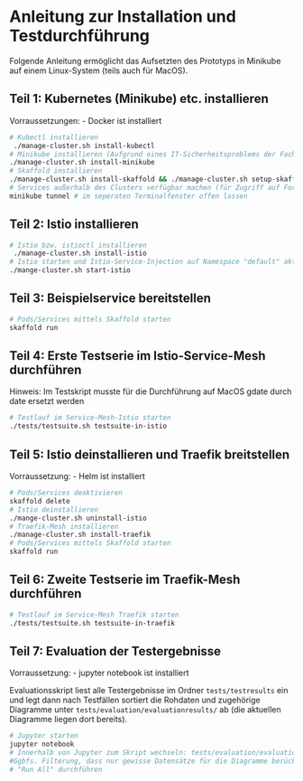 # Anleitung zur Installation und Testdurchführung
Folgende Anleitung ermöglicht das Aufsetzten des Prototyps in Minikube auf einem Linux-System (teils auch für MacOS).

## Teil 1: Kubernetes (Minikube) etc. installieren
Vorraussetzungen:
    - Docker ist installiert

```bash
# Kubectl installieren
 ./manage-cluster.sh install-kubectl
# Minikube installieren (Aufgrund eines IT-Sicherheitsproblems der Fachhochschule kann hier nicht auf eine Mult-Node-Cluster zuzrückgegriffen werden.)
./manage-cluster.sh install-minikube
# Skaffold installieren
./manage-cluster.sh install-skaffold && ./manage-cluster.sh setup-skaffold-for-local
# Services außerhalb des Clusters verfügbar machen (für Zugriff auf Fortio-Testdaten etc.)
minikube tunnel # im seperaten Terminalfenster offen lassen
```

## Teil 2: Istio installieren

```bash
# Istio bzw. istioctl installieren
 ./manage-cluster.sh install-istio
# Istio starten und Istio-Service-Injection auf Namespace "default" aktivieren
./mange-cluster.sh start-istio
```

## Teil 3: Beispielservice bereitstellen
```bash
# Pods/Services mittels Skaffold starten
skaffold run
```

## Teil 4: Erste Testserie im Istio-Service-Mesh durchführen
Hinweis: Im Testskript musste für die Durchführung auf MacOS gdate durch date ersetzt werden
```bash
# Testlauf im Service-Mesh-Istio starten
./tests/testsuite.sh testsuite-in-istio
```

## Teil 5: Istio deinstallieren und Traefik breitstellen
Vorraussetzung:
    - Helm ist installiert
```bash
# Pods/Services deaktivieren
skaffold delete
# Istio deinstallieren
./mange-cluster.sh uninstall-istio
# Traefik-Mesh installieren
./manage-cluster.sh install-traefik
# Pods/Services mittels Skaffold starten
skaffold run
```

## Teil 6: Zweite Testserie im Traefik-Mesh durchführen
```bash
# Testlauf im Service-Mesh Traefik starten
./tests/testsuite.sh testsuite-in-traefik
```

## Teil 7: Evaluation der Testergebnisse
Vorraussetzung:
    - jupyter notebook ist installiert

Evaluationsskript liest alle Testergebnisse im Ordner `tests/testresults` ein und legt dann nach Testfällen sortiert die Rohdaten und zugehörige Diagramme unter `tests/evaluation/evaluationresults/` ab (die aktuellen Diagramme liegen dort bereits).
```bash
# Jupyter starten
jupyter notebook
# Innerhalb von Jupyter zum Skript wechseln: tests/evaluation/evaluation.ipynb
#Ggbfs. Filterung, dass nur gewisse Datensätze für die Diagramme berücksichtigt werden enfernen (errors_relevant und overload_relevant)
# "Run All" durchführen
```
